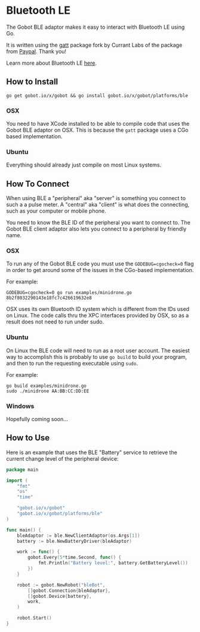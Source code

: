 # Bluetooth LE

The Gobot BLE adaptor makes it easy to interact with Bluetooth LE using Go.

It is written using the [gatt](https://github.com/currantlabs/gatt) package fork by Currant Labs of the package from [Paypal](https://github.com/paypal). Thank you!

Learn more about Bluetooth LE [here](http://en.wikipedia.org/wiki/Bluetooth_low_energy).

## How to Install
```
go get gobot.io/x/gobot && go install gobot.io/x/gobot/platforms/ble
```

### OSX

You need to have XCode installed to be able to compile code that uses the Gobot BLE adaptor on OSX. This is because the `gatt` package uses a CGo based implementation.

### Ubuntu

Everything should already just compile on most Linux systems.

## How To Connect

When using BLE a "peripheral" aka "server" is something you connect to such a a pulse meter. A "central" aka "client" is what does the connecting, such as your computer or mobile phone.

You need to know the BLE ID of the peripheral you want to connect to. The Gobot BLE client adaptor also lets you connect to a peripheral by friendly name.

### OSX

To run any of the Gobot BLE code you must use the `GODEBUG=cgocheck=0` flag in order to get around some of the issues in the CGo-based implementation.

For example:

    GODEBUG=cgocheck=0 go run examples/minidrone.go 8b2f8032290143e18fc7c426619632e8

OSX uses its own Bluetooth ID system which is different from the IDs used on Linux. The code calls thru the XPC interfaces provided by OSX, so as a result does not need to run under sudo.

### Ubuntu

On Linux the BLE code will need to run as a root user account. The easiest way to accomplish this is probably to use `go build` to build your program, and then to run the requesting executable using `sudo`.

For example:

    go build examples/minidrone.go
    sudo ./minidrone AA:BB:CC:DD:EE

### Windows

Hopefully coming soon...

## How to Use

Here is an example that uses the BLE "Battery" service to retrieve the current change level of the peripheral device:

```go
package main

import (
	"fmt"
	"os"
	"time"

	"gobot.io/x/gobot"
	"gobot.io/x/gobot/platforms/ble"
)

func main() {
	bleAdaptor := ble.NewClientAdaptor(os.Args[1])
	battery := ble.NewBatteryDriver(bleAdaptor)

	work := func() {
		gobot.Every(5*time.Second, func() {
			fmt.Println("Battery level:", battery.GetBatteryLevel())
		})
	}

	robot := gobot.NewRobot("bleBot",
		[]gobot.Connection{bleAdaptor},
		[]gobot.Device{battery},
		work,
	)

	robot.Start()
}
```

